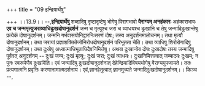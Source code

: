 +++
title = "09 इन्द्रियार्थेषु"

+++
।।13.9।। --,**इन्द्रियार्थेषु** शब्दादिषु दृष्टादृष्टेषु भोगेषु
विरागभावो **वैराग्यम् अनहंकारः** अहंकाराभावः **एव च
जन्ममृत्युजराव्याधिदुःखदोषानुदर्शनं** जन्म च मृत्युश्च जरा च व्याधयश्च
दुःखानि च तेषु जन्मादिदुःखान्तेषु प्रत्येकं दोषानुदर्शनम्। जन्मनि
गर्भवासयोनिद्वारनिःसरणं दोषः; तस्य अनुदर्शनमालोचनम्। तथा मृत्यौ
दोषानुदर्शनम्। तथा जरायां प्रज्ञाशक्तितेजोनिरोधदोषानुदर्शनं परिभूतता
चेति। तथा व्याधिषु शिरोरोगादिषु दोषानुदर्शनम्। तथा दुःखेषु
अध्यात्माधिभूताधिदैवनिमित्तेषु। अथवा दुःखान्येव दोषः दुःखदोषः तस्य
जन्मादिषु पूर्ववत् अनुदर्शनम् -- दुःखं जन्म; दुःखं मृत्युः; दुःखं जरा;
दुःखं व्याधयः। दुःखनिमित्तत्वात् जन्मादयः दुःखम्; न पुनः स्वरूपेणैव
दुःखमिति। एवं जन्मादिषु दुःखदोषानुदर्शनात् देहेन्द्रियादिविषयभोगेषु
वैराग्यमुपजायते। ततः प्रत्यगात्मनि प्रवृत्तिः करणानामात्मदर्शनाय।
एवं,ज्ञानहेतुत्वात् ज्ञानमुच्यते जन्मादिदुःखदोषानुदर्शनम्।। किञ्च --,
